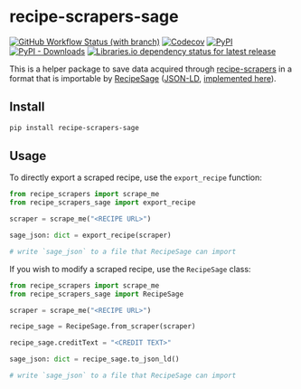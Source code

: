 # recipe-scrapers-sage


[![GitHub Workflow Status (with branch)](https://img.shields.io/github/actions/workflow/status/maxb2/recipe-scrapers-sage/ci.yml?branch=main&style=flat-square)](https://github.com/maxb2/recipe-scrapers-sage/actions/workflows/ci.yml)
[![Codecov](https://img.shields.io/codecov/c/github/maxb2/recipe-scrapers-sage?style=flat-square)](https://app.codecov.io/gh/maxb2/recipe-scrapers-sage)
[![PyPI](https://img.shields.io/pypi/v/recipe-scrapers-sage?style=flat-square)](https://pypi.org/project/recipe-scrapers-sage/)
[![PyPI - Downloads](https://img.shields.io/pypi/dm/recipe-scrapers-sage?style=flat-square)](https://pypi.org/project/recipe-scrapers-sage/#history)
[![Libraries.io dependency status for latest release](https://img.shields.io/librariesio/release/pypi/recipe-scrapers-sage?style=flat-square)](https://libraries.io/pypi/recipe-scrapers-sage)

This is a helper package to save data acquired through [recipe-scrapers](https://github.com/hhursev/recipe-scrapers/) in a format that is importable by [RecipeSage](https://github.com/julianpoy/RecipeSage) ([JSON-LD](https://en.wikipedia.org/wiki/JSON-LD), [implemented here](https://github.com/julianpoy/RecipeSage/blob/master/packages/backend/src/services/json-ld.js#L3-L34)).


## Install

```bash
pip install recipe-scrapers-sage
```

## Usage

To directly export a scraped recipe, use the `export_recipe` function:

```python
from recipe_scrapers import scrape_me
from recipe_scrapers_sage import export_recipe

scraper = scrape_me("<RECIPE URL>")

sage_json: dict = export_recipe(scraper)

# write `sage_json` to a file that RecipeSage can import
```

If you wish to modify a scraped recipe, use the `RecipeSage` class:

```python
from recipe_scrapers import scrape_me
from recipe_scrapers_sage import RecipeSage

scraper = scrape_me("<RECIPE URL>")

recipe_sage = RecipeSage.from_scraper(scraper)

recipe_sage.creditText = "<CREDIT TEXT>"

sage_json: dict = recipe_sage.to_json_ld()

# write `sage_json` to a file that RecipeSage can import
```